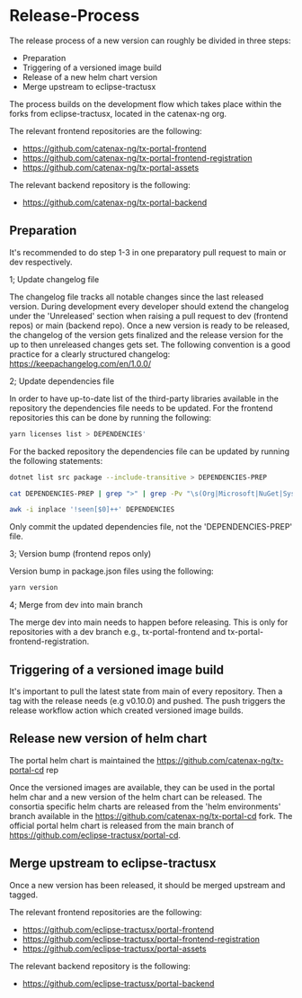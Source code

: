 # Release-Process

The release process of a new version can roughly be divided in three steps:

* Preparation
* Triggering of a versioned image build
* Release of a new helm chart version
* Merge upstream to eclipse-tractusx

The process builds on the development flow which takes place within the forks from eclipse-tractusx, located in the catenax-ng org.

The relevant frontend repositories are the following:
* https://github.com/catenax-ng/tx-portal-frontend
* https://github.com/catenax-ng/tx-portal-frontend-registration
* https://github.com/catenax-ng/tx-portal-assets

The relevant backend repository is the following:
* https://github.com/catenax-ng/tx-portal-backend

## Preparation

It's recommended to do step 1-3 in one preparatory pull request to main or dev respectively.

1; Update changelog file

The changelog file tracks all notable changes since the last released version.
During development every developer should extend the changelog under the 'Unreleased' section when raising a pull request to dev (frontend repos) or main (backend repo).
Once a new version is ready to be released, the changelog of the version gets finalized and the release version for the up to then unreleased changes gets set.
The following convention is a good practice for a clearly structured changelog:
https://keepachangelog.com/en/1.0.0/

2; Update dependencies file

In order to have up-to-date list of the third-party libraries available in the repository the dependencies file needs to be updated.
For the frontend repositories this can be done by running the following:

```bash
yarn licenses list > DEPENDENCIES'
```

For the backed repository the dependencies file can be updated by running the following statements:

```bash
dotnet list src package --include-transitive > DEPENDENCIES-PREP

cat DEPENDENCIES-PREP | grep ">" | grep -Pv "\s(Org|Microsoft|NuGet|System|runtime|docker|Docker|NETStandard)" | sed -E -e "s/\s+> ([a-zA-Z\.\-]+).+\s([0-9]+\.[0-9]+\.[0-9]+)\s*/nuget\/nuget\/\-\/\1\/\2/g" > DEPENDENCIES

awk -i inplace '!seen[$0]++' DEPENDENCIES
```
Only commit the updated dependencies file, not the 'DEPENDENCIES-PREP' file.

3; Version bump (frontend repos only)

Version bump in package.json files using the following:

```bash
yarn version
```

4; Merge from dev into main branch

The merge dev into main needs to happen before releasing.
This is only for repositories with a dev branch e.g., tx-portal-frontend and tx-portal-frontend-registration.

## Triggering of a versioned image build

It's important to pull the latest state from main of every repository.
Then a tag with the release needs (e.g v0.10.0) and pushed.
The push triggers the release workflow action which created versioned image builds.

## Release new version of helm chart

The portal helm chart is maintained the https://github.com/catenax-ng/tx-portal-cd rep

Once the versioned images are available, they can be used in the portal helm char and a new version of the helm chart can be released.
The consortia specific helm charts are released from the 'helm environments' branch available in the https://github.com/catenax-ng/tx-portal-cd fork.
The official portal helm chart is released from the main branch of https://github.com/eclipse-tractusx/portal-cd.

## Merge upstream to eclipse-tractusx

Once a new version has been released, it should be merged upstream and tagged.

The relevant frontend repositories are the following:

* https://github.com/eclipse-tractusx/portal-frontend
* https://github.com/eclipse-tractusx/portal-frontend-registration
* https://github.com/eclipse-tractusx/portal-assets

The relevant backend repository is the following:

* https://github.com/eclipse-tractusx/portal-backend
